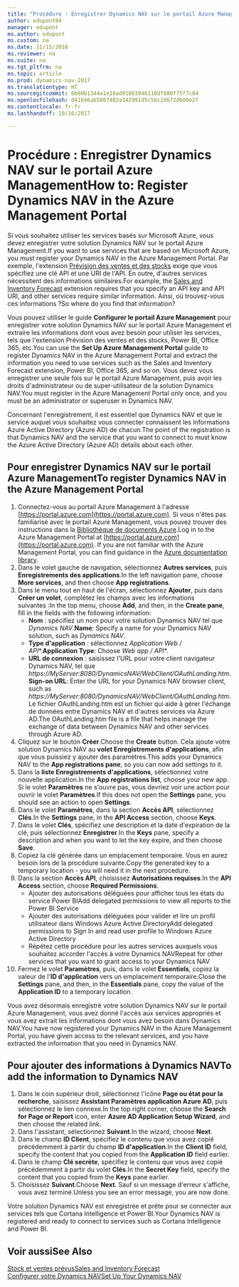```yaml
---
title: "Procédure : Enregistrer Dynamics NAV sur le portail Azure Management"
author: edupont04
manager: edupont
ms.author: edupont
ms.custom: na
ms.date: 11/15/2016
ms.reviewer: na
ms.suite: na
ms.tgt_pltfrm: na
ms.topic: article
ms.prod: dynamics-nav-2017
ms.translationtype: HT
ms.sourcegitcommit: 6b60b1344a1e18ad91863046110df880f75f7c04
ms.openlocfilehash: d41b96ab5807402a342991d5c5bc2d672db09e2f
ms.contentlocale: fr-fr
ms.lasthandoff: 10/16/2017

---
```

# <a name="how-to-register-dynamics-nav-in-the-azure-management-portal"></a><span data-ttu-id="ab35a-102">Procédure : Enregistrer Dynamics NAV sur le portail Azure Management</span><span class="sxs-lookup"><span data-stu-id="ab35a-102">How to: Register Dynamics NAV in the Azure Management Portal</span></span>
<span data-ttu-id="ab35a-103">Si vous souhaitez utiliser les services basés sur Microsoft Azure, vous devez enregistrer votre solution Dynamics NAV sur le portail Azure Management.</span><span class="sxs-lookup"><span data-stu-id="ab35a-103">If you want to use services that are based on Microsoft Azure, you must register your Dynamics NAV in the Azure Management Portal.</span></span> <span data-ttu-id="ab35a-104">Par exemple, l'extension [Prévision des ventes et des stocks](ui-extensions-sales-forecast.md) exige que vous spécifiez une clé API et une URI de l'API. En outre, d'autres services nécessitent des informations similaires.</span><span class="sxs-lookup"><span data-stu-id="ab35a-104">For example, the [Sales and Inventory Forecast](ui-extensions-sales-forecast.md) extension requires that you specify an API key and API URI, and other services require similar information.</span></span> <span data-ttu-id="ab35a-105">Ainsi, où trouvez-vous ces informations ?</span><span class="sxs-lookup"><span data-stu-id="ab35a-105">So where do you find that information?</span></span>

<span data-ttu-id="ab35a-106">Vous pouvez utiliser le guide **Configurer le portail Azure Management** pour enregistrer votre solution Dynamics NAV sur le portail Azure Management et extraire les informations dont vous avez besoin pour utiliser les services, tels que l'extension Prévision des ventes et des stocks, Power BI, Office 365, etc.</span><span class="sxs-lookup"><span data-stu-id="ab35a-106">You can use the **Set Up Azure Management Portal** guide to register Dynamics NAV in the Azure Management Portal and extract the information you need to use services such as the Sales and Inventory Forecast extension, Power BI, Office 365, and so on.</span></span> <span data-ttu-id="ab35a-107">Vous devez vous enregistrer une seule fois sur le portail Azure Management, puis avoir les droits d'administrateur ou de super-utilisateur de la solution Dynamics NAV.</span><span class="sxs-lookup"><span data-stu-id="ab35a-107">You must register in the Azure Management Portal only once, and you must be an administrator or superuser in Dynamics NAV.</span></span>

<span data-ttu-id="ab35a-108">Concernant l'enregistrement, il est essentiel que Dynamics NAV et que le service auquel vous souhaitez vous connecter connaissent les informations Azure Active Directory (Azure AD) de chacun.</span><span class="sxs-lookup"><span data-stu-id="ab35a-108">The point of the registration is that Dynamics NAV and the service that you want to connect to must know the Azure Active Directory (Azure AD) details about each other.</span></span>

## <a name="to-register-dynamics-nav-in-the-azure-management-portal"></a><span data-ttu-id="ab35a-109">Pour enregistrer Dynamics NAV sur le portail Azure Management</span><span class="sxs-lookup"><span data-stu-id="ab35a-109">To register Dynamics NAV in the Azure Management Portal</span></span>
1. <span data-ttu-id="ab35a-110">Connectez-vous au portail Azure Management à l'adresse [https://portal.azure.com](https://portal.azure.com). Si vous n'êtes pas familiarisé avec le portail Azure Management, vous pouvez trouver des instructions dans la [Bibliothèque de documents Azure](https://azure.microsoft.com/en-us/documentation/articles).</span><span class="sxs-lookup"><span data-stu-id="ab35a-110">Log in to the Azure Management Portal at [https://portal.azure.com](https://portal.azure.com).  If you are not familiar with the Azure Management Portal, you can find guidance in the [Azure documentation library](https://azure.microsoft.com/en-us/documentation/articles).</span></span>
2. <span data-ttu-id="ab35a-111">Dans le volet gauche de navigation, sélectionnez **Autres services**, puis **Enregistrements des applications**.</span><span class="sxs-lookup"><span data-stu-id="ab35a-111">In the left navigation pane, choose **More services**, and then choose **App registrations**.</span></span>
3. <span data-ttu-id="ab35a-112">Dans le menu tout en haut de l'écran, sélectionnez **Ajouter**, puis dans **Créer un volet**, complétez les champs avec les informations suivantes :</span><span class="sxs-lookup"><span data-stu-id="ab35a-112">In the top menu, choose **Add**, and then, in the **Create pane**, fill in the fields with the following information:</span></span>
    - <span data-ttu-id="ab35a-113">**Nom** : spécifiez un nom pour votre solution Dynamics NAV tel que *Dynamics NAV*.</span><span class="sxs-lookup"><span data-stu-id="ab35a-113">**Name**: Specify a name for your Dynamics NAV solution, such as *Dynamics NAV*.</span></span>
    - <span data-ttu-id="ab35a-114">**Type d'application** : sélectionnez **Application Web* / API**.</span><span class="sxs-lookup"><span data-stu-id="ab35a-114">**Application Type**: Choose **Web app* / API**.</span></span>
    - <span data-ttu-id="ab35a-115">**URL de connexion** : saisissez l'URL pour votre client navigateur Dynamics NAV, tel que *https://MyServer:8080/DynamicsNAV/WebClient/OAuthLanding.htm*.</span><span class="sxs-lookup"><span data-stu-id="ab35a-115">**Sign-on URL**: Enter the URL for your Dynamics NAV browser client, such as *https://MyServer:8080/DynamicsNAV/WebClient/OAuthLanding.htm*.</span></span>
        <span data-ttu-id="ab35a-116">Le fichier OAuthLanding.htm est un fichier qui aide à gérer l'échange de données entre Dynamics NAV et d'autres services via Azure AD.</span><span class="sxs-lookup"><span data-stu-id="ab35a-116">The OAuthLanding.htm file is a file that helps manage the exchange of data between Dynamics NAV and other services through Azure AD.</span></span>
4. <span data-ttu-id="ab35a-117">Cliquez sur le bouton **Créer**.</span><span class="sxs-lookup"><span data-stu-id="ab35a-117">Choose the **Create** button.</span></span>
    <span data-ttu-id="ab35a-118">Cela ajoute votre solution Dynamics NAV au **volet Enregistrements d'applications**, afin que vous puissiez y ajouter des paramètres.</span><span class="sxs-lookup"><span data-stu-id="ab35a-118">This adds your Dynamics NAV to the **App registrations pane**, so you can now add settings to it.</span></span>
5. <span data-ttu-id="ab35a-119">Dans la **liste Enregistrements d'applications**, sélectionnez votre nouvelle application.</span><span class="sxs-lookup"><span data-stu-id="ab35a-119">In the **App registrations list**, choose your new app.</span></span> <span data-ttu-id="ab35a-120">Si le volet **Paramètres** ne s'ouvre pas, vous devriez voir une action pour ouvrir le volet **Paramètres**.</span><span class="sxs-lookup"><span data-stu-id="ab35a-120">If this does not open the **Settings** pane, you should see an action to open **Settings**.</span></span>
6. <span data-ttu-id="ab35a-121">Dans le volet **Paramètres**, dans la section **Accès API**, sélectionnez **Clés**.</span><span class="sxs-lookup"><span data-stu-id="ab35a-121">In the **Settings** pane, in the **API Access** section, choose **Keys**.</span></span>
7. <span data-ttu-id="ab35a-122">Dans le volet **Clés**, spécifiez une description et la date d'expiration de la clé, puis sélectionnez **Enregistrer**.</span><span class="sxs-lookup"><span data-stu-id="ab35a-122">In the **Keys** pane, specify a description and when you want to let the key expire, and then choose **Save**.</span></span>
8. <span data-ttu-id="ab35a-123">Copiez la clé générée dans un emplacement temporaire. Vous en aurez besoin lors de la procédure suivante.</span><span class="sxs-lookup"><span data-stu-id="ab35a-123">Copy the generated key to a temporary location - you will need it in the next procedure.</span></span>
9. <span data-ttu-id="ab35a-124">Dans la section **Accès API**, choisissez **Autorisations requises**.</span><span class="sxs-lookup"><span data-stu-id="ab35a-124">In the **API Access** section, choose **Required Permissions**.</span></span>
    - <span data-ttu-id="ab35a-125">Ajouter des autorisations déléguées pour afficher tous les états du service Power BI</span><span class="sxs-lookup"><span data-stu-id="ab35a-125">Add delegated permissions to view all reports to the Power BI Service</span></span>
    - <span data-ttu-id="ab35a-126">Ajouter des autorisations déléguées pour valider et lire un profil utilisateur dans Windows Azure Active Directory</span><span class="sxs-lookup"><span data-stu-id="ab35a-126">Add delegated permissions to Sign In and read user profile to Windows Azure Active Directory</span></span>
    - <span data-ttu-id="ab35a-127">Répétez cette procédure pour les autres services auxquels vous souhaitez accorder l'accès à votre Dynamics NAV</span><span class="sxs-lookup"><span data-stu-id="ab35a-127">Repeat for other services that you want to grant access to your Dynamics NAV</span></span>
10. <span data-ttu-id="ab35a-128">Fermez le volet **Paramètres**, puis, dans le volet **Essentiels**, copiez la valeur de l'**ID d'application** vers un emplacement temporaire.</span><span class="sxs-lookup"><span data-stu-id="ab35a-128">Close the **Settings** pane, and then, in the **Essentials** pane, copy the value of the **Application ID** to a temporary location.</span></span>

<span data-ttu-id="ab35a-129">Vous avez désormais enregistré votre solution Dynamics NAV sur le portail Azure Management, vous avez donné l'accès aux services appropriés et vous avez extrait les informations dont vous avez besoin dans Dynamics NAV.</span><span class="sxs-lookup"><span data-stu-id="ab35a-129">You have now registered your Dynamics NAV in the Azure Management Portal, you have given access to the relevant services, and you have extracted the information that you need in Dynamics NAV.</span></span>  

## <a name="to-add-the-information-to-dynamics-nav"></a><span data-ttu-id="ab35a-130">Pour ajouter des informations à Dynamics NAV</span><span class="sxs-lookup"><span data-stu-id="ab35a-130">To add the information to Dynamics NAV</span></span>
1. <span data-ttu-id="ab35a-131">Dans le coin supérieur droit, sélectionnez l'icône **Page ou état pour la recherche**, saisissez **Assistant Paramètres application Azure AD**, puis sélectionnez le lien connexe.</span><span class="sxs-lookup"><span data-stu-id="ab35a-131">In the top right corner, choose the **Search for Page or Report** icon, enter **Azure AD Application Setup Wizard**, and then choose the related link.</span></span>
2. <span data-ttu-id="ab35a-132">Dans l'assistant, sélectionnez **Suivant**.</span><span class="sxs-lookup"><span data-stu-id="ab35a-132">In the wizard, choose **Next**.</span></span>
3. <span data-ttu-id="ab35a-133">Dans le champ **ID Client**, spécifiez le contenu que vous avez copié précédemment à partir du champ **ID d'application**.</span><span class="sxs-lookup"><span data-stu-id="ab35a-133">In the **Client ID** field, specify the content that you copied from the **Application ID** field earlier.</span></span>
4. <span data-ttu-id="ab35a-134">Dans le champ **Clé secrète**, spécifiez le contenu que vous avez copié précédemment à partir du volet **Clés**.</span><span class="sxs-lookup"><span data-stu-id="ab35a-134">In the **Secret Key** field, specify the content that you copied from the **Keys** pane earlier.</span></span>
5. <span data-ttu-id="ab35a-135">Choisissez **Suivant**.</span><span class="sxs-lookup"><span data-stu-id="ab35a-135">Choose **Next**.</span></span> <span data-ttu-id="ab35a-136">Sauf si un message d'erreur s'affiche, vous avez terminé.</span><span class="sxs-lookup"><span data-stu-id="ab35a-136">Unless you see an error message, you are now done.</span></span>

<span data-ttu-id="ab35a-137">Votre solution Dynamics NAV est enregistrée et prête pour se connecter aux services tels que Cortana Intelligence et Power BI.</span><span class="sxs-lookup"><span data-stu-id="ab35a-137">Your Dynamics NAV is registered and ready to connect to services such as Cortana Intelligence and Power BI.</span></span>

## <a name="see-also"></a><span data-ttu-id="ab35a-138">Voir aussi</span><span class="sxs-lookup"><span data-stu-id="ab35a-138">See Also</span></span>
[<span data-ttu-id="ab35a-139">Stock et ventes prévus</span><span class="sxs-lookup"><span data-stu-id="ab35a-139">Sales and Inventory Forecast</span></span>](ui-extensions-sales-forecast.md)  
[<span data-ttu-id="ab35a-140">Configurer votre Dynamics NAV</span><span class="sxs-lookup"><span data-stu-id="ab35a-140">Set Up Your Dynamics NAV</span></span>](setup.md)  

